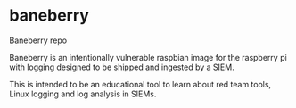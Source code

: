 # baneberry
Baneberry repo

Baneberry is an intentionally vulnerable raspbian image for the raspberry pi with logging designed to be shipped and ingested by a SIEM.

This is intended to be an educational tool to learn about red team tools, Linux logging and log analysis in SIEMs.
